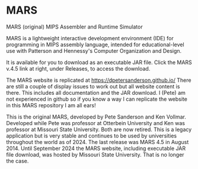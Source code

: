 # MARS
MARS (original) MIPS Assembler and Runtime Simulator

 MARS is a lightweight interactive development environment (IDE) for programming in MIPS assembly language, intended for educational-level use with Patterson and Hennessy's Computer Organization and Design.

 It is available for you to download as an executable JAR file.  Click the MARS v.4.5 link at right, under Releases, to access the download.

 The MARS website is replicated at https://dpetersanderson.github.io/    There are still a couple of display issues to work out but all website content is there.  This includes all documentation and the JAR download.  I (Pete) am not experienced in github so if you know a way I can replicate the website in this MARS repository I am all ears!

 This is the original MARS, developed by Pete Sanderson and Ken Vollmar.  Developed while Pete was professor at Otterbein University and Ken was professor at Missouri State University.  Both are now retired. This is a legacy application but is very stable and continues to be used by universities throughout the world as of 2024. The last release was MARS 4.5 in August 2014.  Until September 2024 the MARS website, including executable JAR file download, was hosted by Missouri State University. That is no longer the case.

